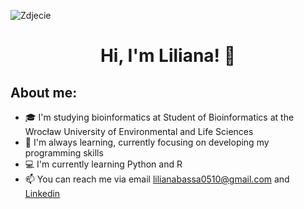 ![Zdjecie](https://github.com/julkiea/photos/blob/3b8ce83cb939073746689b56b0ec5abe8d20a33c/ertyui.png)
<h1 align="center">Hi, I'm Liliana! 👋</h1>

## About me:
- 🎓 I'm studying bioinformatics at Student of Bioinformatics at the Wrocław University of Environmental and Life Sciences
- 🌱 I'm always learning, currently focusing on developing my programming skills
- 💻 I'm currently learning Python and R
- 📫 You can reach me via email lilianabassa0510@gmail.com and [Linkedin](www.linkedin.com/in/liliana-bassa-79696a298/)
